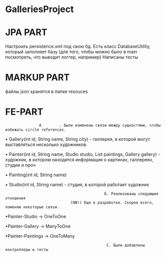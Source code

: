 # GalleriesProject
# JPA PART  
Настроить persistence.xml под свою бд. Есть класс DatabaseUtility, который заполняет базу (для того, чтобы можно было в main посмотреть, что выводит логгер, например)
Написаны тесты
# MARKUP PART 
файлы json хранятся в папке resouces
# FE-PART
                   А        . Были изменены связи между сущностями, чтобы избежать circle references.
• Gallery(int id, String name, String city) - галлерея, в которой могут выставляться несколько художников.

• Painter(int id, String name, Studio studio, List<Painting> paintings, Gallery gallery) - художник, в котором находится информация о картинах, галлереях, студии и проч
    
• Painting(int id, String name)

• Studio(int id, String name) - студия, в которой работает художник
    
                                                Б. Реализованы следующие отношения
                                 (NB!) Еще в разработке. Скорее всего, поменяю некоторые связи.
    
•Painter-Studio -> OneToOne

•Painter-Gallery -> ManyToOne

•Painter-Paintings -> OneToMany

                                                 C. Были добавлены контроллеры и тесты
    
